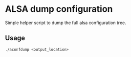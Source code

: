 # ALSA dump configuration

Simple helper script to dump the full alsa configuration tree.

## Usage

```
./aconfdump <output_location>
```

